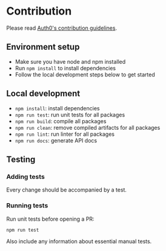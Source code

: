 # Contribution

Please read [Auth0's contribution guidelines](https://github.com/auth0/open-source-template/blob/master/GENERAL-CONTRIBUTING.md).

## Environment setup

- Make sure you have node and npm installed
- Run `npm install` to install dependencies
- Follow the local development steps below to get started

## Local development

- `npm install`: install dependencies
- `npm run test`: run unit tests for all packages
- `npm run build`: compile all packages
- `npm run clean`: remove compiled artifacts for all packages
- `npm run lint`: run linter for all packages
- `npm run docs`: generate API docs

## Testing

### Adding tests

Every change should be accompanied by a test.

### Running tests

Run unit tests before opening a PR:

```bash
npm run test
```

Also include any information about essential manual tests.
